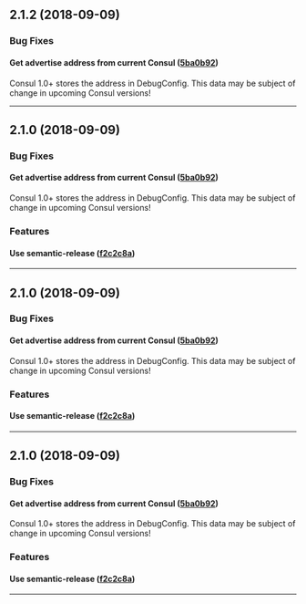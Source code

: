 ## 2.1.2 (2018-09-09)

### Bug Fixes


#### Get advertise address from current Consul ([5ba0b92](https://github.com/sealsystems/node-http-server/commit/5ba0b92))

Consul 1.0+ stores the address in DebugConfig. This data may be subject of change in upcoming Consul versions!


---

## 2.1.0 (2018-09-09)

### Bug Fixes


#### Get advertise address from current Consul ([5ba0b92](https://github.com/sealsystems/node-http-server/commit/5ba0b92))

Consul 1.0+ stores the address in DebugConfig. This data may be subject of change in upcoming Consul versions!
### Features


#### Use semantic-release ([f2c2c8a](https://github.com/sealsystems/node-http-server/commit/f2c2c8a))



---

## 2.1.0 (2018-09-09)

### Bug Fixes


#### Get advertise address from current Consul ([5ba0b92](https://github.com/sealsystems/node-http-server/commit/5ba0b92))

Consul 1.0+ stores the address in DebugConfig. This data may be subject of change in upcoming Consul versions!
### Features


#### Use semantic-release ([f2c2c8a](https://github.com/sealsystems/node-http-server/commit/f2c2c8a))



---

## 2.1.0 (2018-09-09)

### Bug Fixes


#### Get advertise address from current Consul ([5ba0b92](https://github.com/sealsystems/node-http-server/commit/5ba0b92))

Consul 1.0+ stores the address in DebugConfig. This data may be subject of change in upcoming Consul versions!
### Features


#### Use semantic-release ([f2c2c8a](https://github.com/sealsystems/node-http-server/commit/f2c2c8a))



---
